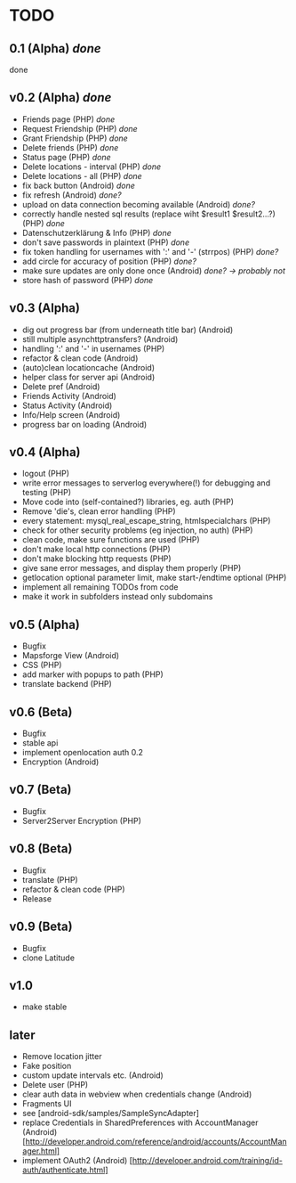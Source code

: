 TODO
====

0.1 (Alpha) *done*
---
done

v0.2 (Alpha) *done*
----
- Friends page (PHP) *done*
- Request Friendship (PHP) *done*
- Grant Friendship (PHP) *done*
- Delete friends (PHP) *done*
- Status page (PHP) *done*
- Delete locations - interval (PHP) *done*
- Delete locations - all (PHP) *done*
- fix back button (Android) *done*
- fix refresh (Android) *done?*
- upload on data connection becoming available (Android) *done?*
- correctly handle nested sql results (replace wiht $result1 $result2...?) (PHP) *done*
- Datenschutzerklärung & Info (PHP) *done*
- don't save passwords in plaintext (PHP) *done*
- fix token handling for usernames with ':' and '-' (strrpos) (PHP) *done?*
- add circle for accuracy of position (PHP) *done?*
- make sure updates are only done once (Android) *done? -> probably not*
- store hash of password (PHP) *done*

v0.3 (Alpha)
-----------
- dig out progress bar (from underneath title bar) (Android)
- still multiple asynchttptransfers? (Android)
- handling ':' and '-' in usernames (PHP)
- refactor & clean code (Android)
- (auto)clean locationcache (Android)
- helper class for server api (Android)
- Delete pref (Android)
- Friends Activity (Android)
- Status Activity (Android)
- Info/Help screen (Android)
- progress bar on loading (Android)

v0.4 (Alpha)
------------
- logout (PHP)
- write error messages to serverlog everywhere(!) for debugging and testing (PHP)
- Move code into (self-contained?) libraries, eg. auth (PHP)
- Remove 'die's, clean error handling (PHP)
- every statement: mysql_real_escape_string, htmlspecialchars (PHP)
- check for other security problems (eg injection, no auth) (PHP)
- clean code, make sure functions are used (PHP)
- don't make local http connections (PHP)
- don't make blocking http requests (PHP)
- give sane error messages, and display them properly (PHP)
- getlocation optional parameter limit, make start-/endtime optional (PHP)
- implement all remaining TODOs from code
- make it work in subfolders instead only subdomains

v0.5 (Alpha)
-----------
- Bugfix
- Mapsforge View (Android)
- CSS (PHP)
- add marker with popups to path (PHP)
- translate backend (PHP)

v0.6 (Beta)
-----------
- Bugfix
- stable api
- implement openlocation auth 0.2
- Encryption (Android)

v0.7 (Beta)
-----------
- Bugfix
- Server2Server Encryption (PHP)

v0.8 (Beta)
-----------
- Bugfix
- translate (PHP)
- refactor & clean code (PHP)
- Release

v0.9 (Beta)
-----------
- Bugfix
- clone Latitude

v1.0
----
- make stable

later
-----
- Remove location jitter
- Fake position
- custom update intervals etc. (Android)
- Delete user (PHP)
- clear auth data in webview when credentials change (Android)
- Fragments UI
- see [android-sdk/samples/SampleSyncAdapter]
- replace Credentials in SharedPreferences with AccountManager (Android) [http://developer.android.com/reference/android/accounts/AccountManager.html]
- implement OAuth2 (Android) [http://developer.android.com/training/id-auth/authenticate.html]
